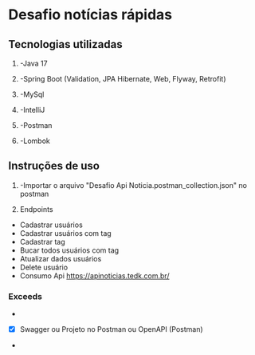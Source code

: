 # Desafio notícias rápidas

## Tecnologias utilizadas

1. -Java 17

2. -Spring Boot (Validation, JPA Hibernate, Web, Flyway, Retrofit)

3. -MySql

4. -IntelliJ

5. -Postman

6. -Lombok

## Instruções de uso

1. -Importar o arquivo "Desafio Api Noticia.postman_collection.json" no postman

2. Endpoints
- Cadastrar usuários
- Cadastrar usuários com tag
- Cadastrar tag
- Bucar todos usuários com tag
- Atualizar dados usuários 
- Delete usuário 
- Consumo Api https://apinoticias.tedk.com.br/


### Exceeds

-
- [x] Swagger ou Projeto no Postman ou OpenAPI (Postman)
-
